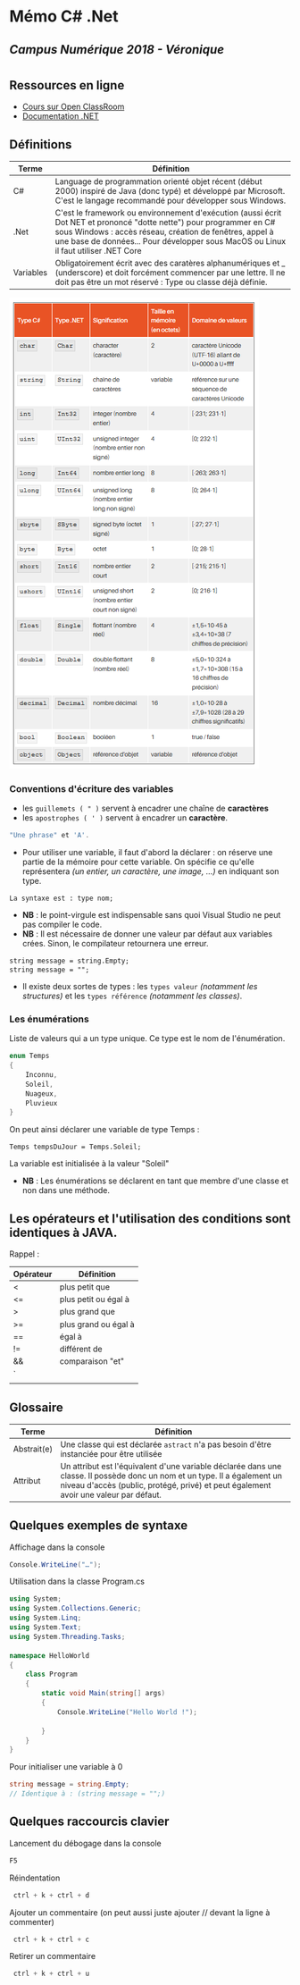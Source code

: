# Mémo C# .Net
## *Campus Numérique 2018 - Véronique*
#
## Ressources en ligne

* [Cours sur Open ClassRoom](https://openclassrooms.com/fr/courses/218202-apprenez-a-programmer-en-c-sur-net)
* [Documentation .NET](https://docs.microsoft.com/fr-fr/dotnet/standard/)

## Définitions

| Terme        | Définition     |
| ------------- |-------------- | 
| C#     | Language de programmation orienté objet récent (début 2000) inspiré de Java (donc typé) et développé par Microsoft. C'est le langage recommandé pour développer sous Windows. |
| .Net   | C'est le framework ou environnement d'exécution (aussi écrit Dot NET et prononcé "dotte nette") pour programmer en C# sous Windows : accès réseau, création de fenêtres, appel à une base de données... Pour développer sous MacOS ou Linux il faut utiliser .NET Core | 
| Variables | Obligatoirement écrit avec des caratères alphanumériques et _ (underscore) et doit forcément commencer par une lettre. Il ne doit pas être un mot réservé : Type ou classe déjà définie.|

![Types de base](images/csharp/variables.png)

### Conventions d'écriture des variables

* les `guillemets ( " )` servent à encadrer une chaîne de **caractères**
* les `apostrophes ( ' )` servent à encadrer un **caractère**.
```csharp
"Une phrase" et 'A'.
```
* Pour utiliser une variable, il faut d'abord la déclarer : on réserve une partie de la mémoire pour cette variable. On spécifie ce qu'elle représentera *(un entier, un caractère, une image, ...)* en indiquant son type.
```
La syntaxe est : type nom;
```
* **NB** : le point-virgule est indispensable sans quoi Visual Studio ne peut pas compiler le code.
* **NB** : Il est nécessaire de donner une valeur par défaut aux variables crées. Sinon, le compilateur retournera une erreur.
```
string message = string.Empty;
string message = "";
```
* Il existe deux sortes de types : les ``types valeur`` *(notamment les structures)* et les ``types référence`` *(notamment les classes)*.


### Les énumérations

Liste de valeurs qui a un type unique. Ce type est le nom de l'énumération. 
```csharp
enum Temps
{
    Inconnu,
    Soleil,
    Nuageux,
    Pluvieux
}
```
On peut ainsi déclarer une variable de type Temps :
```
Temps tempsDuJour = Temps.Soleil;
```
La variable est initialisée à la valeur "Soleil"

* **NB** : Les énumérations se déclarent en tant que membre d'une classe et non dans une méthode.
## Les opérateurs et l'utilisation des conditions sont identiques à JAVA.

Rappel : 

| Opérateur           | Définition        | 
| ------------------- |------------------ | 
| <     |   plus petit que          |
| <=    |   plus petit ou égal à    |
| >     |   plus grand que          |
| >=    |   plus grand ou égal à    |
| ==    |   égal à                  |
| !=    |   différent de            |
| &&    |   comparaison "et"        |
| `||`  |   comparaison "ou"        |
|       |                           |

## Glossaire 

| Terme          | Définition        | 
| ------------------- |------------------ | 
| Abstrait(e)     |  Une classe qui est déclarée `astract` n'a pas besoin d'être instanciée pour être utilisée
| Attribut    |   Un attribut est l'équivalent d'une variable déclarée dans une classe. Il possède donc un nom et un type. Il a également un niveau d'accès (public, protégé, privé) et peut également avoir une valeur par défaut.    |




## Quelques exemples de syntaxe

Affichage dans la console
```csharp
Console.WriteLine("…");
```
Utilisation dans la classe Program.cs 
```csharp
using System;
using System.Collections.Generic;
using System.Linq;
using System.Text;
using System.Threading.Tasks;

namespace HelloWorld
{
    class Program
    {
        static void Main(string[] args)
        {
            Console.WriteLine("Hello World !");
            
        }
    }
}
```
Pour initialiser une variable à 0
```csharp
string message = string.Empty;
// Identique à : (string message = "";)
```
## Quelques raccourcis clavier
Lancement du débogage dans la console
```csharp
F5
```
Réindentation
```csharp
 ctrl + k + ctrl + d
```
Ajouter un commentaire (on peut aussi juste ajouter // devant la ligne à commenter)
```csharp
 ctrl + k + ctrl + c
```
Retirer un commentaire
```csharp
 ctrl + k + ctrl + u
```
